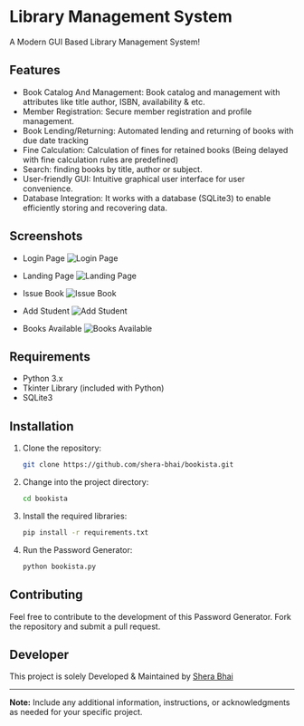# Library Management System

A Modern GUI Based Library Management System!

## Features

- Book Catalog And Management: Book catalog and management with attributes like title author, ISBN, availability & etc.
- Member Registration: Secure member registration and profile management.
- Book Lending/Returning: Automated lending and returning of books with due date tracking
- Fine Calculation: Calculation of fines for retained books (Being delayed with fine calculation rules are predefined)
- Search: finding books by title, author or subject.
- User-friendly GUI: Intuitive graphical user interface for user convenience.
- Database Integration: It works with a database (SQLite3) to enable efficiently storing and recovering data.

## Screenshots

- Login Page ![Login Page](https://github.com/shera-bhai/bookista/assets/78367273/99d3178a-8cf6-45e6-ab23-5cbd999d0281)

- Landing Page ![Landing Page](https://github.com/shera-bhai/bookista/assets/78367273/ceb3f04a-957e-42f6-b507-f25385471930)

- Issue Book ![Issue Book](https://github.com/shera-bhai/bookista/assets/78367273/bb2ca464-f413-4d82-bc69-21ca8dd41c89)

- Add Student ![Add Student](https://github.com/shera-bhai/bookista/assets/78367273/65f1834b-183a-4c00-80a7-426b85ad40db)

- Books Available ![Books Available](https://github.com/shera-bhai/bookista/assets/78367273/6cf1ab1d-2d8c-401e-9fd1-1711a4a1e0a4)


## Requirements

- Python 3.x
- Tkinter Library (included with Python)
- SQLite3

## Installation

1. Clone the repository:

    ```bash
    git clone https://github.com/shera-bhai/bookista.git
    ```

2. Change into the project directory:

    ```bash
    cd bookista
    ```
3. Install the required libraries:

    ```bash
    pip install -r requirements.txt
    ```

4. Run the Password Generator:

    ```bash
    python bookista.py
    ```

## Contributing

Feel free to contribute to the development of this Password Generator. Fork the repository and submit a pull request.

## Developer

This project is solely Developed & Maintained by [Shera Bhai](https://github.com/shera-bhai)

---

**Note:** Include any additional information, instructions, or acknowledgments as needed for your specific project.
